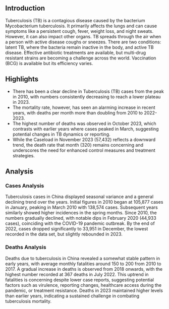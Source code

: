 ## Introduction

Tuberculosis (TB) is a contagious disease caused by the bacterium Mycobacterium tuberculosis. It primarily affects the lungs and can cause symptoms like a persistent cough, fever, weight loss, and night sweats. However, it can also impact other organs. TB spreads through the air when a person with active disease coughs or sneezes. There are two conditions: latent TB, where the bacteria remain inactive in the body, and active TB disease. Effective antibiotic treatments are available, but multi-drug resistant strains are becoming a challenge across the world. Vaccination (BCG) is available but its efficiency varies.
## Highlights

- There has been a clear decline in Tuberculosis (TB) cases from the peak in 2010, with numbers consistently decreasing to reach a lower plateau in 2023. <br/>
- The mortality rate, however, has seen an alarming increase in recent years, with deaths per month more than doubling from 2010 to 2022-2023. <br/>
- The highest number of deaths was observed in October 2023, which contrasts with earlier years where cases peaked in March, suggesting potential changes in TB dynamics or reporting. <br/>
- While the Caseload in November 2023 (57,432) reflects a downward trend, the death rate that month (320) remains concerning and underscores the need for enhanced control measures and treatment strategies. <br/>
## Analysis

### Cases Analysis
Tuberculosis cases in China displayed seasonal variance and a general declining trend over the years. Initial figures in 2010 began at 105,877 cases in January, peaking in March 2010 with 138,574 cases. Subsequent years similarly showed higher incidences in the spring months. Since 2010, the numbers gradually declined, with notable dips in February 2020 (44,933 cases), coinciding with the COVID-19 pandemic outbreak. By the end of 2022, cases dropped significantly to 33,951 in December, the lowest recorded in the data set, but slightly rebounded in 2023.

### Deaths Analysis
Deaths due to tuberculosis in China revealed a somewhat stable pattern in early years, with average monthly fatalities around 150 to 200 from 2010 to 2017. A gradual increase in deaths is observed from 2018 onwards, with the highest number recorded at 367 deaths in July 2022. This uptrend in fatalities is concerning despite lower case reports, suggesting potential factors such as virulence, reporting changes, healthcare access during the pandemic, or treatment resistance. Deaths in 2023 maintained higher levels than earlier years, indicating a sustained challenge in combating tuberculosis mortality.
